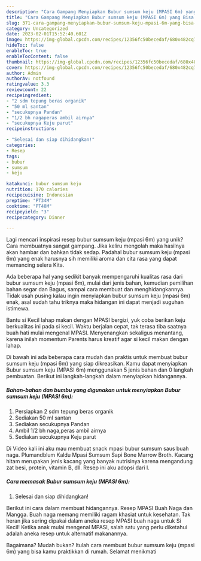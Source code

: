 ```yaml
---
description: "Cara Gampang Menyiapkan Bubur sumsum keju (MPASI 6m) yang Bisa Manjain Lidah"
title: "Cara Gampang Menyiapkan Bubur sumsum keju (MPASI 6m) yang Bisa Manjain Lidah"
slug: 371-cara-gampang-menyiapkan-bubur-sumsum-keju-mpasi-6m-yang-bisa-manjain-lidah
category: Uncategorized
date: 2023-02-01T15:52:40.601Z
image: https://img-global.cpcdn.com/recipes/12356fc50becedaf/680x482cq70/bubur-sumsum-keju-mpasi-6m-foto-resep-utama.jpg
hideToc: false
enableToc: true
enableTocContent: false
thumbnail: https://img-global.cpcdn.com/recipes/12356fc50becedaf/680x482cq70/bubur-sumsum-keju-mpasi-6m-foto-resep-utama.jpg
cover: https://img-global.cpcdn.com/recipes/12356fc50becedaf/680x482cq70/bubur-sumsum-keju-mpasi-6m-foto-resep-utama.jpg
author: Admin
authorAv: notfound
ratingvalue: 3.3
reviewcount: 22
recipeingredient:
- "2 sdm tepung beras organik"
- "50 ml santan"
- "secukupnya Pandan"
- "1/2 bh nagaperas ambil airnya"
- "secukupnya Keju parut"
recipeinstructions:

- "Selesai dan siap dihidangkan!"
categories:
- Resep
tags:
- bubur
- sumsum
- keju

katakunci: bubur sumsum keju 
nutrition: 170 calories
recipecuisine: Indonesian
preptime: "PT34M"
cooktime: "PT48M"
recipeyield: "3"
recipecategory: Dinner

---
```





Lagi mencari inspirasi resep bubur sumsum keju (mpasi 6m) yang unik? Cara membuatnya sangat gampang. Jika keliru mengolah maka hasilnya akan hambar dan bahkan tidak sedap. Padahal bubur sumsum keju (mpasi 6m) yang enak harusnya sih memiliki aroma dan cita rasa yang dapat memancing selera Kita.





Ada beberapa hal yang sedikit banyak mempengaruhi kualitas rasa dari bubur sumsum keju (mpasi 6m), mulai dari jenis bahan, kemudian pemilihan bahan segar dan Bagus, sampai cara membuat dan menghidangkannya. Tidak usah pusing kalau ingin menyiapkan bubur sumsum keju (mpasi 6m) enak,      asal sudah tahu triknya maka hidangan ini dapat menjadi suguhan istimewa.














Bantu si Kecil lahap makan dengan MPASI bergizi, yuk coba berikan keju berkualitas ini pada si kecil. Waktu berjalan cepat, tak terasa tiba saatnya buah hati mulai mengenal MPASI. Menyenangkan sekaligus menantang, karena inilah momentum Parents harus kreatif agar si kecil makan dengan lahap.






Di bawah ini ada beberapa cara mudah dan praktis untuk membuat bubur sumsum keju (mpasi 6m) yang siap dikreasikan. Kamu dapat menyiapkan Bubur sumsum keju (MPASI 6m) menggunakan 5 jenis bahan dan 0 langkah pembuatan. Berikut ini langkah-langkah dalam menyiapkan hidangannya.

<!--inarticleads1-->

##### Bahan-bahan dan bumbu yang digunakan untuk menyiapkan Bubur sumsum keju (MPASI 6m):

1. Persiapkan 2 sdm tepung beras organik
1. Sediakan 50 ml santan
1. Sediakan secukupnya Pandan
1. Ambil 1/2 bh naga,peras ambil airnya
1. Sediakan secukupnya Keju parut


Di Video kali ini aku mau membuat snack mpasi bubur sumsum saus buah naga. Plumandblum Kaldu Mpasi Sumsum Sapi Bone Marrow Broth. Kacang hitam merupakan jenis kacang yang banyak nutrisinya karena mengandung zat besi, protein, vitamin B, dll. Resep ini aku adopsi dari I. 

<!--inarticleads2-->

##### Cara memasak Bubur sumsum keju (MPASI 6m):


1. Selesai dan siap dihidangkan!

Berikut ini cara dalam membuat hidangannya. Resep MPASI Buah Naga dan Mangga. Buah naga memang memiliki ragam khasiat untuk kesehatan. Tak heran jika sering dipakai dalam aneka resep MPASI buah naga untuk Si Kecil! Ketika anak mulai mengenal MPASI, salah satu yang perlu diketahui adalah aneka resep untuk alternatif makanannya. 

Bagaimana? Mudah bukan? Itulah cara membuat bubur sumsum keju (mpasi 6m) yang bisa kamu praktikkan di rumah. Selamat menikmati
